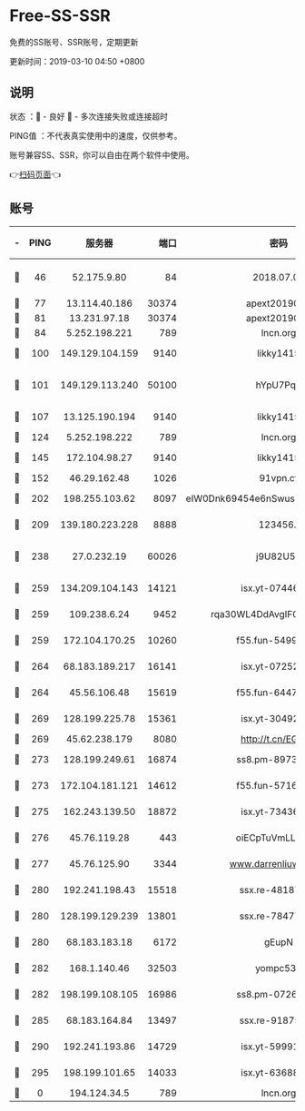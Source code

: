 # Free-SS-SSR

免费的SS账号、SSR账号，定期更新

更新时间：2019-03-10 04:50 +0800

## 说明

状态     ：🙂 - 良好 🙁 - 多次连接失败或连接超时

PING值   ：不代表真实使用中的速度，仅供参考。

账号兼容SS、SSR，你可以自由在两个软件中使用。

👉[扫码页面](https://liesauer.github.io/Free-SS-SSR/)👈

## 账号

|-|PING|服务器|端口|密码|加密方式|区域|
|:----:|:----:|:-----:|-----:|:----:|:----:|:----:|
|🙂|46|52.175.9.80|84|2018.07.07|chacha20-ietf-poly1305|HK|
|🙂|77|13.114.40.186|30374|apext2019006|chacha20|JP|
|🙂|81|13.231.97.18|30374|apext2019006|chacha20|JP|
|🙂|84|5.252.198.221|789|lncn.org|rc4|JP|
|🙂|100|149.129.104.159|9140|likky1415|aes-256-cfb|HK|
|🙂|101|149.129.113.240|50100|hYpU7PqP|chacha20-ietf-poly1305|CN|
|🙂|107|13.125.190.194|9140|likky1415|aes-256-cfb|KR|
|🙂|124|5.252.198.222|789|lncn.org|rc4|JP|
|🙂|145|172.104.98.27|9140|likky1415|aes-256-cfb|JP|
|🙂|152|46.29.162.48|1026|91vpn.cf|rc4-md5|RU|
|🙂|202|198.255.103.62|8097|eIW0Dnk69454e6nSwuspv9DmS201tQ0D|aes-256-cfb|US|
|🙂|209|139.180.223.228|8888|123456..|aes-256-cfb|JP|
|🙂|238|27.0.232.19|60026|j9U82U53|xchacha20-ietf-poly1305|HK|
|🙂|259|134.209.104.143|14121|isx.yt-07446427|aes-256-cfb|SG|
|🙂|259|109.238.6.24|9452|rqa30WL4DdAvgIFG6Fs3znzTa|aes-256-cfb|FR|
|🙂|259|172.104.170.25|10260|f55.fun-54999944|aes-256-cfb|SG|
|🙂|264|68.183.189.217|16141|isx.yt-07252342|aes-256-cfb|SG|
|🙂|264|45.56.106.48|15619|f55.fun-64473829|aes-256-cfb|US|
|🙂|269|128.199.225.78|15361|isx.yt-30492264|aes-256-cfb|SG|
|🙂|269|45.62.238.179|8080|http://t.cn/EGJIyrl|rc4-md5|CA|
|🙂|273|128.199.249.61|16874|ss8.pm-89735842|aes-256-cfb|SG|
|🙂|273|172.104.181.121|14612|f55.fun-57160811|aes-256-cfb|SG|
|🙂|275|162.243.139.50|18872|isx.yt-73436373|aes-256-cfb|US|
|🙂|276|45.76.119.28|443|oiECpTuVmLLxk4Ts|aes-256-cfb|AU|
|🙂|277|45.76.125.90|3344|www.darrenliuwei.com|aes-256-cfb|AU|
|🙂|280|192.241.198.43|15518|ssx.re-48187245|aes-256-cfb|US|
|🙂|280|128.199.129.239|13801|ssx.re-78477720|aes-256-cfb|SG|
|🙂|280|68.183.183.18|6172|gEupN|aes-256-cfb|SG|
|🙂|282|168.1.140.46|32503|yompc535|aes-256-cfb|AU|
|🙂|282|198.199.108.105|16986|ss8.pm-07262504|aes-256-cfb|US|
|🙂|285|68.183.164.84|13497|ssx.re-91875474|aes-256-cfb|US|
|🙂|290|192.241.193.86|14729|isx.yt-59991842|aes-256-cfb|US|
|🙂|295|198.199.101.65|14033|isx.yt-63688704|aes-256-cfb|US|
|🙁|0|194.124.34.5|789|lncn.org|rc4|JP|
